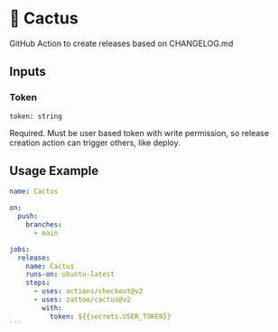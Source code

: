 # 🌵 Cactus

GitHub Action to create releases based on CHANGELOG.md

## Inputs

### Token

`token: string`

Required. Must be user based token with write permission,
so release creation action can trigger others,
like deploy.

## Usage Example

````yaml
name: Cactus

on:
  push:
    branches:
      - main

jobs:
  release:
    name: Cactus
    runs-on: ubuntu-latest
    steps:
      - uses: actions/checkout@v2
      - uses: zattoo/cactus@v2
        with:
          token: ${{secrets.USER_TOKEN}}
```
